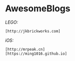 # AwesomeBlogs

*LEGO:*  

    [http://jkbrickworks.com]

*iOS:*  

    [http://mrpeak.cn]  
    [https://ming1016.github.io]
